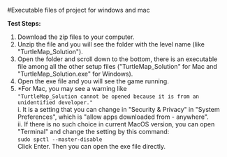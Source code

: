 #Executable files of project for windows and mac

**Test Steps:** </br>
1. Download the zip files to your computer.
2. Unzip the file and you will see the folder with the level name (like "TurtleMap_Solution").
3. Open the folder and scroll down to the bottom, there is an executable file among all the other setup files ("TurtleMap_Solution" for Mac and "TurtleMap_Solution.exe" for Windows).
4. Open the exe file and you will see the game running.
5. *For Mac, you may see a warning like </br>
```"TurtleMap_Solution cannot be opened because it is from an unidentified developer." ``` </br>
i. It is a setting that you can change in "Security & Privacy" in "System Preferences", which is "allow apps downloaded from - anywhere". </br>
ii. If there is no such choice in current MacOS version, you can open "Terminal" and change the setting by this command:</br>
```sudo spctl --master-disable```</br>
Click Enter. Then you can open the exe file directly.
